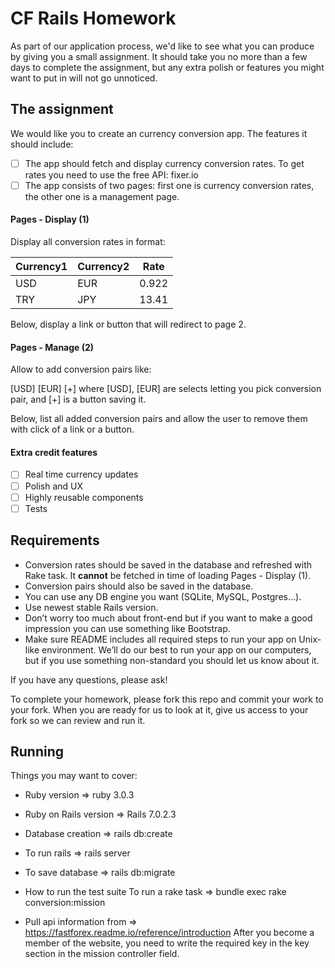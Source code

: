

# CF Rails Homework

As part of our application process, we'd like to see what you can produce by giving you a small assignment. It should take you no more than a few days to complete the assignment, but any extra polish or features you might want to put in will not go unnoticed.

## The assignment

We would like you to create an currency conversion app. The features it should include:

 - [ ] The app should fetch and display currency conversion rates. To get rates you need to use the free API: fixer.io
 - [ ] The app consists of two pages: first one is currency conversion rates, the other one is a management page.

#### Pages - Display (1)

Display all conversion rates in format:

| Currency1   | Currency2   | Rate  |
| ----------- | ----------- | ----- |
| USD         | EUR         | 0.922 |
| TRY         | JPY         | 13.41 |

Below, display a link or button that will redirect to page 2.

#### Pages - Manage (2)

Allow to add conversion pairs like:

[USD] [EUR] [+] where [USD], [EUR] are selects letting you pick conversion pair, and [+] is a button saving it.

Below, list all added conversion pairs and allow the user to remove them with click of a link or a button.

#### Extra credit features

 - [ ] Real time currency updates
 - [ ] Polish and UX
 - [ ] Highly reusable components
 - [ ] Tests

## Requirements

  - Conversion rates should be saved in the database and refreshed with Rake task. It **cannot** be fetched in time of loading Pages - Display (1).
  - Conversion pairs should also be saved in the database.
  - You can use any DB engine you want (SQLite, MySQL, Postgres…).
  - Use newest stable Rails version.
  - Don’t worry too much about front-end but if you want to make a good impression you can use something like Bootstrap.
  - Make sure README includes all required steps to run your app on Unix-like environment. We’ll do our best to run your app on our computers, but if you use something non-standard you should let us know about it.


If you have any questions, please ask!

To complete your homework, please fork this repo and commit your work to your fork. When you are ready for us to look at it, give us access to your fork so we can review and run it.
 
## Running

Things you may want to cover:

* Ruby version => ruby 3.0.3

* Ruby on Rails version => Rails 7.0.2.3

* Database creation => rails db:create

* To run rails => rails server

* To save database => rails db:migrate

* How to run the test suite 
   To run a rake task => bundle exec rake conversion:mission

* Pull api information from => https://fastforex.readme.io/reference/introduction
  After you become a member of the website, you need to write the required key in the key section in the
  mission controller field.


 
